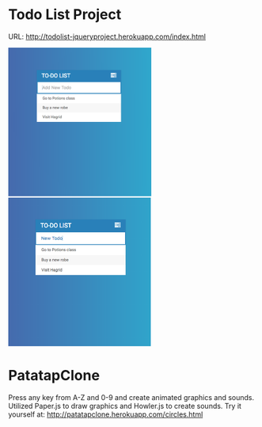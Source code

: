 # Todo List Project

URL: http://todolist-jqueryproject.herokuapp.com/index.html

<img height=300 src="https://github.com/apatil88/jQueryProjects/blob/master/TodoListProject/Todo1.png">
<img height=300 src="https://github.com/apatil88/jQueryProjects/blob/master/TodoListProject/Todo2.png">

# PatatapClone
Press any key from A-Z and 0-9 and create animated graphics and sounds. Utilized Paper.js to draw graphics and Howler.js to create sounds.
Try it yourself at: http://patatapclone.herokuapp.com/circles.html
